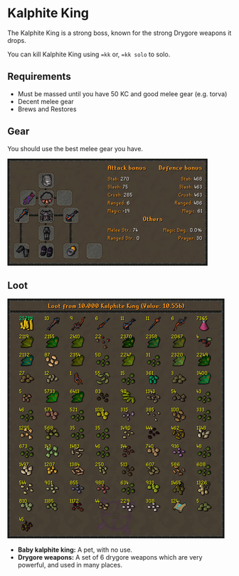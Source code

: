 # Kalphite King

The Kalphite King is a strong boss, known for the strong Drygore weapons it drops.

You can kill Kalphite King using `=kk` or, `=kk solo` to solo.

## Requirements

* Must be massed until you have 50 KC and good melee gear \(e.g. torva\)
* Decent melee gear
* Brews and Restores

## Gear

You should use the best melee gear you have.

![The BiS Gear for Kalphite King](../.gitbook/assets/osbot%20%282%29.png)

## Loot

![Loot from 10,000 Kalphite King](../.gitbook/assets/osbot%20%283%29.png)

* **Baby kalphite king:** A pet, with no use.
* **Drygore weapons:** A set of 6 drygore weapons which are very powerful, and used in many places.



